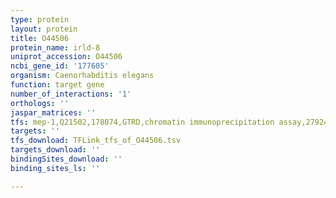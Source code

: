 ```yaml
---
type: protein
layout: protein
title: O44506
protein_name: irld-8
uniprot_accession: O44506
ncbi_gene_id: '177605'
organism: Caenorhabditis elegans
function: target gene
number_of_interactions: '1'
orthologs: ''
jaspar_matrices: ''
tfs: mep-1,Q21502,178074,GTRD,chromatin immunoprecipitation assay,27924024%5Buid%5D,No
targets: ''
tfs_download: TFLink_tfs_of_O44506.tsv
targets_download: ''
bindingSites_download: ''
binding_sites_ls: ''

---
```

